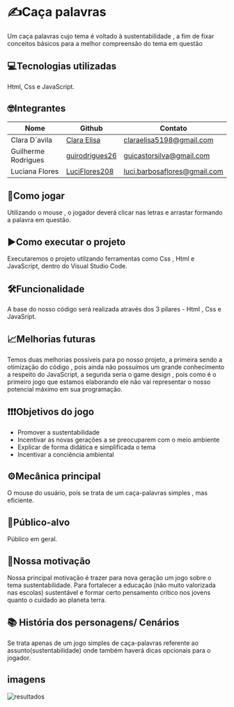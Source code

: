 # ✍️Caça palavras
Um caça palavras cujo tema é voltado à sustentabilidade , a fim de fixar conceitos básicos para a melhor compreensão do tema em questão

## 💻Tecnologias utilizadas
Html, Css e JavaScript.

## 🤓Integrantes
|         Nome         |      Github       |        Contato        |
|----------------------|-------------------|-----------------------| 
| Clara D´avila        | [Clara Elisa](https://github.com/Claraelisa05)     |  claraelisa5198@gmail.com |
| Guilherme Rodrigues  | [guirodrigues26](https://github.com/guirodrigues26)  | guicastorsilva@gmail.com |
| Luciana Flores       | [LuciFlores208](https://github.com/LuciFlores208)   | luci.barbosaflores@gmail.com  |                                


## 📝Como jogar
Utilizando o mouse , o jogador deverá clicar nas letras e arrastar formando a palavra em questão.

## ▶️Como executar o projeto
Executaremos o projeto utilzando ferramentas como Css , Html e JavaScript, dentro do Visual Studio Code.

## 🛠️Funcionalidade
A base do nosso código será realizada através dos 3 pilares - Html , Css e JavaSript.

## 📈Melhorias futuras
Temos duas melhorias possíveis para po nosso projeto, a primeira sendo a otimização do código , pois ainda não possuímos um grande conhecimento a respeito do JavaScript, a segunda seria
o game design , pois como é o primeiro jogo que estamos elaborando ele não vai representar o nosso potencial máximo em sua programação. 

## ❗❗❗Objetivos do jogo
- Promover a sustentabilidade
- Incentivar as novas gerações a se preocuparem com o meio ambiente
- Explicar de forma didática e simplificada o tema
- Incentivar a conciência ambiental

## ⚙️Mecânica principal 
O mouse do usuário, pois se trata de um caça-palavras simples , mas eficiente.

## 🎯Público-alvo
Público em geral.

## 🤔Nossa motivação
Nossa principal motivação é trazer para nova geração um jogo sobre o tema sustentabilidade. Para fortalecer a educação (não muito valorizada nas escolas) sustentável e formar certo pensamento crítico nos jovens quanto o cuidado ao planeta terra.

## 📚 História dos personagens/ Cenários
Se trata apenas de um jogo simples de caça-palavras referente ao assunto(sustentabilidade) onde também haverá dicas opcionais para o jogador.

## imagens
![resultados](imagem.png)

  




